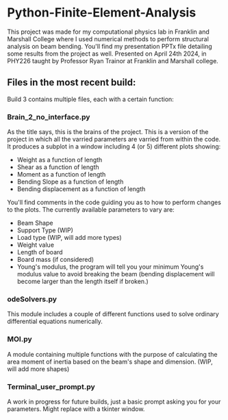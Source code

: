 # Python-Finite-Element-Analysis
This project was made for my computational physics lab in Franklin and Marshall College where I used numerical methods to perform structural analysis on beam bending. You'll find my presentation PPTx file detailing some results from the project as well. Presented on April 24th 2024, in PHY226 taught by Professor Ryan Trainor at Franklin and Marshall college.

## Files in the most recent build:
Build 3 contains multiple files, each with a certain function:

### Brain_2_no_interface.py 
As the title says, this is the brains of the project. This is a version of the project in which all the varried parameters are varried from within the code. It produces a subplot in a window including 4 (or 5) different plots showing:
- Weight as a function of length
- Shear as a function of length
- Moment as a function of length
- Bending Slope as a function of length
- Bending displacement as a function of length

You'll find comments in the code guiding you as to how to perform changes to the plots. The currently available parameters to vary are:
- Beam Shape
- Support Type (WIP)
- Load type (WIP, will add more types)
- Weight value
- Length of board
- Board mass (if considered)
- Young's modulus, the program will tell you your minimum Young's modulus value to avoid breaking the beam (bending displacement will become larger than the length itself if broken.)

### odeSolvers.py
This module includes a couple of different functions used to solve ordinary differential equations numerically.

### MOI.py
A module containing multiple functions with the purpose of calculating the area moment of inertia based on the beam's shape and dimension. (WIP, will add more shapes)

### Terminal_user_prompt.py
A work in progress for future builds, just a basic prompt asking you for your parameters. Might replace with a tkinter window.

